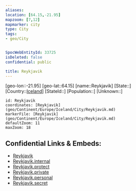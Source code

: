 ```yaml
---
aliases: 
location: [64.15,-21.95]
mapzoom: [7,12] 
mapmarker: city 
type: City
tags:
- geo/City


SpocWebEntityId: 33725
isDeleted: false
confidential: public

title: Reykjavik
---
```

[geo-lon::-21.95]
[geo-lat::64.15]
[name::Reykjavik]
[State::]
[Country::[Iceland](geo/Continent/Europe/Iceland.md)]
[StateId::]
[Population::]
[Unknown::]


```leaflet
id: Reykjavik
coordinates: [Reykjavik](geo/Continent/Europe/Iceland/City/Reykjavik.md)
markerFile: [Reykjavik](geo/Continent/Europe/Iceland/City/Reykjavik.md)
defaultZoom: 11 
maxZoom: 18
```


## Confidential Links & Embeds: 
- [Reykjavik](../../../../../../_public/geo/Continent/Europe/Iceland/City/Reykjavik.md) 
- [Reykjavik.internal](../../../../../../_internal/geo/Continent/Europe/Iceland/City/Reykjavik.internal.md) 
- [Reykjavik.protect](../../../../../../_protect/geo/Continent/Europe/Iceland/City/Reykjavik.protect.md) 
- [Reykjavik.private](../../../../../../_private/geo/Continent/Europe/Iceland/City/Reykjavik.private.md) 
- [Reykjavik.personal](../../../../../../_personal/geo/Continent/Europe/Iceland/City/Reykjavik.personal.md) 
- [Reykjavik.secret](../../../../../../_secret/geo/Continent/Europe/Iceland/City/Reykjavik.secret.md) 

